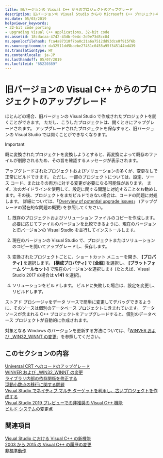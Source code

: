 ```yaml
---
title: 旧バージョンの Visual C++ からのプロジェクトのアップグレード
description: 旧バージョンの Visual Studio からの Microsoft C++ プロジェクトのアップグレード方法。
ms.date: 05/03/2019
helpviewer_keywords:
- 32-bit code porting
- upgrading Visual C++ applications, 32-bit code
ms.assetid: 18cdacaa-4742-43db-9e4c-2d9e73d8cc84
ms.openlocfilehash: fca4a87310f7ba0c21a6a7512dd93dce0f915f6b
ms.sourcegitcommit: da32511dd5baebe27451c0458a95f345144bd439
ms.translationtype: HT
ms.contentlocale: ja-JP
ms.lasthandoff: 05/07/2019
ms.locfileid: "65220389"
---
```

# <a name="upgrading-projects-from-earlier-versions-of-visual-c"></a>旧バージョンの Visual C++ からのプロジェクトのアップグレード

ほとんどの場合、旧バージョンの Visual Studio で作成されたプロジェクトを開くことができます。 ただし、こうしたプロジェクトは、開くときにアップグレードされます。 アップグレードされたプロジェクトを保存すると、旧バージョンの Visual Studio では開くことができなくなります。

> [!IMPORTANT]
> 既に変換されたプロジェクトを変換しようとすると、再変換によって既存のファイルが削除されるため、その旨を確認するメッセージが表示されます。

アップグレードされたプロジェクトおよびソリューションの多くが、変更なしで正常にビルドできます。 ただし、一部のプロジェクトについては、設定、ソース コード、またはその両方に対する変更が必要になる可能性があります。 まず、次のガイドラインを使用して、設定に関する問題に対処することをお勧めします。その後、プロジェクトをまだビルドできない場合は、コードの問題に対処します。 詳細については、「[Overview of potential upgrade issues](../porting/overview-of-potential-upgrade-issues-visual-cpp.md)」 (アップグレードの潜在的な問題の概要) を参照してください。

1. 既存のプロジェクトおよびソリューション ファイルのコピーを作成します。 必要に応じてファイルのバージョンを比較できるように、現在のバージョンと旧バージョンの Visual Studio を並行してインストールします。

2. 現在のバージョンの Visual Studio で、プロジェクトまたはソリューションのコピーを開いてアップグレードし、保存します。

3. 変換されたプロジェクトごとに、ショートカット メニューを開き、 **[プロパティ]** を選択します。 **[構成プロパティ]** で **[全般]** を選択し、 **[プラットフォーム ツールセット]** で現在のバージョンを選択します (たとえば、Visual Studio 2017 の場合は **v141** を選択)。

4. ソリューションをビルドします。 ビルドに失敗した場合は、設定を変更し、リビルドします。

ストアド プロシージャをデータ ソースで簡単に変更してデバッグできるように、そのソースは個別のデータベース プロジェクトに含まれています。 データ ソースが含まれる C++ プロジェクトをアップグレードすると、個別のデータベース プロジェクトが自動的に作成されます。

対象となる Windows のバージョンを更新する方法については、「[WINVER および _WIN32_WINNT の変更](../porting/modifying-winver-and-win32-winnt.md)」を参照してください。

## <a name="in-this-section"></a>このセクションの内容

[Universal CRT へのコードのアップグレード](upgrade-your-code-to-the-universal-crt.md)<br/>
[WINVER および _WIN32_WINNT の変更](modifying-winver-and-win32-winnt.md)<br/>
[ライブラリ内部の依存関係を修正する](fix-your-dependencies-on-library-internals.md)<br/>
[浮動小数点の移行に関する問題](floating-point-migration-issues.md)<br/>
[Visual Studio でネイティブ マルチ ターゲットを利用し、古いプロジェクトを作成する](use-native-multi-targeting.md)<br/>
[Visual Studio 2019 プレビューでの非推奨の Visual C++ 機能](features-deprecated-in-visual-studio.md)<br/>
[ビルド システムの変更点](build-system-changes.md)<br/>

## <a name="see-also"></a>関連項目

[Visual Studio における Visual C++ の新機能](../overview/what-s-new-for-visual-cpp-in-visual-studio.md)<br/>
[2003 から 2015 の Visual C++ の履歴の変更](../porting/visual-cpp-change-history-2003-2015.md)<br/>
[非標準動作](../cpp/nonstandard-behavior.md)
